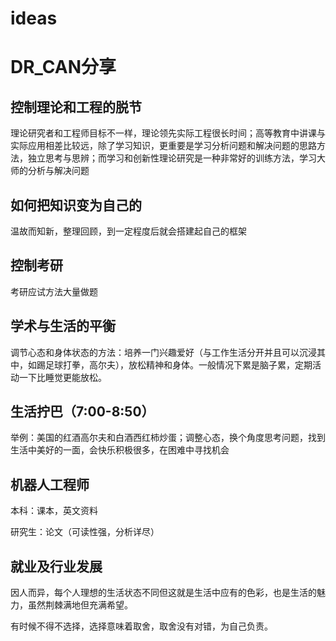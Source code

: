 # ideas
# DR_CAN分享

## 控制理论和工程的脱节

理论研究者和工程师目标不一样，理论领先实际工程很长时间；高等教育中讲课与实际应用相差比较远，除了学习知识，更重要是学习分析问题和解决问题的思路方法，独立思考与思辨；而学习和创新性理论研究是一种非常好的训练方法，学习大师的分析与解决问题

## 如何把知识变为自己的

温故而知新，整理回顾，到一定程度后就会搭建起自己的框架

## 控制考研

考研应试方法大量做题

## 学术与生活的平衡

调节心态和身体状态的方法：培养一门兴趣爱好（与工作生活分开并且可以沉浸其中，如踢足球打拳，高尔夫），放松精神和身体。一般情况下累是脑子累，定期活动一下比睡觉更能放松。

## 生活拧巴（7:00-8:50）

举例：美国的红酒高尔夫和白酒西红柿炒蛋；调整心态，换个角度思考问题，找到生活中美好的一面，会快乐积极很多，在困难中寻找机会

## 机器人工程师

本科：课本，英文资料

研究生：论文（可读性强，分析详尽）

## 就业及行业发展

因人而异，每个人理想的生活状态不同但这就是生活中应有的色彩，也是生活的魅力，虽然荆棘满地但充满希望。

有时候不得不选择，选择意味着取舍，取舍没有对错，为自己负责。
